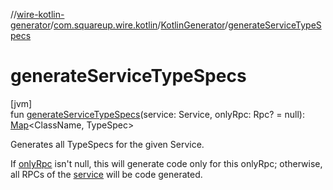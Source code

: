 //[wire-kotlin-generator](../../../index.md)/[com.squareup.wire.kotlin](../index.md)/[KotlinGenerator](index.md)/[generateServiceTypeSpecs](generate-service-type-specs.md)

# generateServiceTypeSpecs

[jvm]\
fun [generateServiceTypeSpecs](generate-service-type-specs.md)(service: Service, onlyRpc: Rpc? = null): [Map](https://kotlinlang.org/api/latest/jvm/stdlib/kotlin.collections/-map/index.html)&lt;ClassName, TypeSpec&gt;

Generates all TypeSpecs for the given Service.

If [onlyRpc](generate-service-type-specs.md) isn't null, this will generate code only for this onlyRpc; otherwise, all RPCs of the [service](generate-service-type-specs.md) will be code generated.

